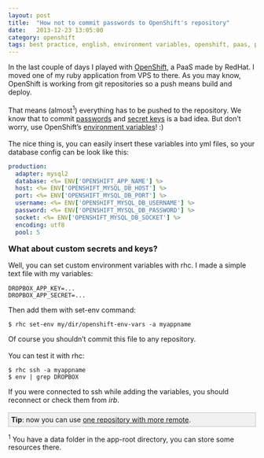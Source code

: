 ```yaml
---
layout: post
title:  "How not to commit passwords to OpenShift's repository"
date:   2013-12-23 13:05:00
category: openshift
tags: best practice, english, environment variables, openshift, paas, password, red hat, ruby, secret key, security, yml
---
```


<div>
In the last couple of days I played with <a href="https://www.openshift.com/">OpenShift</a>, a PaaS made by RedHat. I moved one of my ruby application from VPS to there. As you may know, OpenShift is working from git repositories so a push means build and deploy.
</div>

<div>
<br />
That means (almost<sup>1</sup>) everything has to be pushed to the repository. We know that to commit <a href="http://blog.shubh.am/prezi-bug-bounty/">passwords</a> and <a href="http://www.phenoelit.org/blog/archives/2012/12/21/let_me_github_that_for_you/">secret keys</a> is a bad idea. But don’t worry, use OpenShift’s <a href="https://www.openshift.com/page/openshift-environment-variables">environment variables</a>! :)</div>

<div>
<br />
The nice thing is, you can easily insert these variables into yml files, so your database config can be look like this:
</div>

```yaml
production:
  adapter: mysql2
  database: <%= ENV['OPENSHIFT_APP_NAME'] %>
  host: <%= ENV['OPENSHIFT_MYSQL_DB_HOST'] %>
  port: <%= ENV['OPENSHIFT_MYSQL_DB_PORT'] %>
  username: <%= ENV['OPENSHIFT_MYSQL_DB_USERNAME'] %>
  password: <%= ENV['OPENSHIFT_MYSQL_DB_PASSWORD'] %>
  socket: <%= ENV['OPENSHIFT_MYSQL_DB_SOCKET'] %>
  encoding: utf8
  pool: 5
```

<h3 style="margin-top: 15px; margin-bottom: 15px">What about custom secrets and keys?</h3>
<div style="margin-bottom: 15px">
Well, you can set custom environment variables with rhc. I made a simple text file with my variables:
</div>

```
DROPBOX_APP_KEY=...
DROPBOX_APP_SECRET=...
```

<div>
Then add them with set-env command:
</div>

```
$ rhc set-env my/dir/openshift-env-vars -a myappname
```

<div>
Of course you shouldn’t commit this file to any repository.
</div>

<div>
<br/>
You can test it with rhc:
</div>

```
$ rhc ssh -a myappname
$ env | grep DROPBOX
```

<div>
If you were connected to ssh while adding the variables, you should reconnect or check them from <i>irb</i>.
<br/><br/>
</div>

<div style="background-color: #f1f1f1; border: 1px solid silver; padding: 5px;">
<b>Tip</b>: now you can use <a href="https://www.openshift.com/kb/kb-e1006-sync-new-git-repo-with-your-own-existing-git-repo#comment-24175">one repository with more remote</a>.
</div>

<sup>1</sup> You have a data folder in the app-root directory, you can store some resources there.
